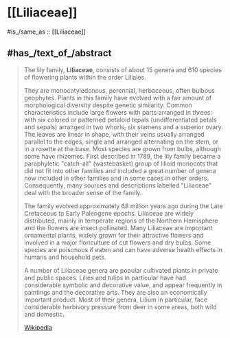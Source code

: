 
# [[Liliaceae]] 

#is_/same_as :: [[Liliaceae]]

## #has_/text_of_/abstract 

> The lily family, **Liliaceae**, consists of about 15 genera 
> and 610 species of flowering plants within the order Liliales. 
> 
> They are monocotyledonous, perennial, herbaceous, often bulbous geophytes. 
> Plants in this family have evolved with a fair amount of morphological diversity despite genetic similarity. Common characteristics include large flowers with parts arranged in threes: with six colored or patterned petaloid tepals (undifferentiated petals and sepals) arranged in two whorls, six stamens and a superior ovary.  The leaves are linear in shape, with their veins usually arranged parallel to the edges, single and arranged alternating on the stem, or in a rosette at the base. Most species are grown from bulbs, although some have rhizomes. First described in 1789, the lily family became a paraphyletic "catch-all" (wastebasket)  group of lilioid monocots that did not fit into other families and included a great number of genera now included in other families and in some cases in other orders. Consequently, many sources and descriptions labelled "Liliaceae" deal with the broader sense of the family.
>
> The family evolved approximately 68 million years ago during the Late Cretaceous to Early Paleogene epochs. Liliaceae are widely distributed, mainly in temperate regions of the Northern Hemisphere and the flowers are insect pollinated. Many Liliaceae are important ornamental plants, widely grown for their attractive flowers and involved in a major floriculture of cut flowers and dry bulbs. Some species are poisonous if eaten and can have adverse health effects in humans and household pets.
>
> A number of Liliaceae genera are popular cultivated plants in private and public spaces. Lilies and tulips in particular have had considerable symbolic and decorative value, and appear frequently in paintings and the decorative arts. They are also an economically important product. Most of their genera, Lilium in particular, face considerable herbivory pressure from deer in some areas, both wild and domestic.
>
> [Wikipedia](https://en.wikipedia.org/wiki/Liliaceae) 

